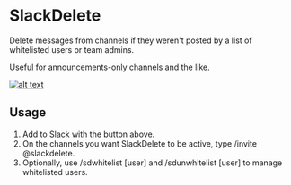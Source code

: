 # SlackDelete
Delete messages from channels if they weren't posted by a list of whitelisted users or team admins.


Useful for announcements-only channels and the like.

[![alt text](https://platform.slack-edge.com/img/add_to_slack.png)](https://slack.com/oauth/authorize?scope=commands,bot,channels:read,chat:write:bot&client_id=19729314800.77855559317)

## Usage

1. Add to Slack with the button above.
2. On the channels you want SlackDelete to be active, type /invite @slackdelete.
3. Optionally, use /sdwhitelist [user] and /sdunwhitelist [user] to manage whitelisted users.
